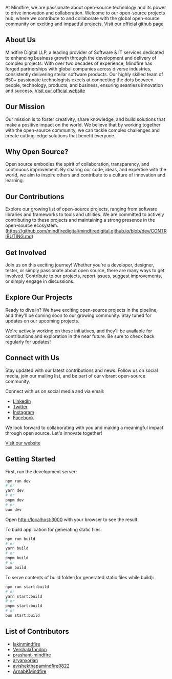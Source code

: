 At Mindfire, we are passionate about open-source technology and its power to drive innovation and collaboration. Welcome to our open-source projects hub, where we contribute to and collaborate with the global open-source community on exciting and impactful projects.
[Visit our official github page](https://github.com/mindfiredigital/mindfiredigital.github.io)

## About Us

Mindfire Digital LLP, a leading provider of Software & IT services dedicated to enhancing business growth through the development and delivery of complex projects. With over two decades of experience, Mindfire has forged partnerships with global companies across diverse industries, consistently delivering stellar software products. Our highly skilled team of 650+ passionate technologists excels at connecting the dots between people, technology, products, and business, ensuring seamless innovation and success.
[Visit our official website](https://www.mindfiredigitalllp.com/)

## Our Mission

Our mission is to foster creativity, share knowledge, and build solutions that make a positive impact on the world. We believe that by working together with the open-source community, we can tackle complex challenges and create cutting-edge solutions that benefit everyone.

## Why Open Source?

Open source embodies the spirit of collaboration, transparency, and continuous improvement. By sharing our code, ideas, and expertise with the world, we aim to inspire others and contribute to a culture of innovation and learning.

## Our Contributions

Explore our growing list of open-source projects, ranging from software libraries and frameworks to tools and utilities. We are committed to actively contributing to these projects and maintaining a strong presence in the open-source ecosystem.
(https://github.com/mindfiredigital/mindfiredigital.github.io/blob/dev/CONTRIBUTING.md)

## Get Involved

Join us on this exciting journey! Whether you're a developer, designer, tester, or simply passionate about open source, there are many ways to get involved. Contribute to our projects, report issues, suggest improvements, or simply engage in discussions.

## Explore Our Projects

Ready to dive in? We have exciting open-source projects in the pipeline, and they'll be coming soon to our growing community. Stay tuned for updates on our upcoming projects.

We're actively working on these initiatives, and they'll be available for contributions and exploration in the near future. Be sure to check back regularly for updates!

## Connect with Us

Stay updated with our latest contributions and news. Follow us on social media, join our mailing list, and be part of our vibrant open-source community.

Connect with us on social media and via email:

- [LinkedIn](https://www.linkedin.com/company/mindfire-solutions/)
- [Twitter](https://twitter.com/mindfires)
- [Instagram](https://www.instagram.com/mindfiresolutions/)
- [Facebook](https://www.facebook.com/MindfireSolutions)

We look forward to collaborating with you and making a meaningful impact through open source. Let's innovate together!

[Visit our website](https://www.mindfiredigitalllp.com/)

## Getting Started

First, run the development server:

```bash
npm run dev
# or
yarn dev
# or
pnpm dev
# or
bun dev
```

Open [http://localhost:3000](http://localhost:3000) with your browser to see the result.

To build application for generating static files:

```bash
npm run build
# or
yarn build
# or
pnpm build
# or
bun build
```

To serve contents of build folder(for generated static files while build):

```bash
npm run start:build
# or
yarn start:build
# or
pnpm start:build
# or
bun start:build
```

## List of Contributors

- [lakinmindfire](https://github.com/lakinmindfire)
- [VershalaTandon](https://github.com/VershalaTandon)
- [prashant-mindfire](https://github.com/prashant-mindfire)
- [aryanxorian](https://github.com/aryanxorian)
- [avishekthapamindfire0822](https://github.com/avishekthapamindfire0822)
- [ArnabKMindfire](https://github.com/ArnabKMindfire)
